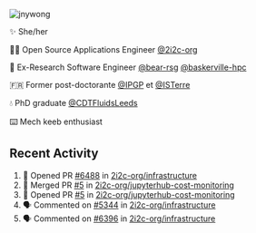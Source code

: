 ![jnywong](https://readme-typing-svg.demolab.com/?font=Intel+One+Mono&size=36&duration=3000&pause=1000&color=6bc46d&vCenter=true&width=170&lines=jnywong)

✨ She/her

👩‍💻 Open Source Applications Engineer [@2i2c-org](https://2i2c.org/)

🐻 Ex-Research Software Engineer [@bear-rsg](https://github.com/bear-rsg) [@baskerville-hpc](https://github.com/baskerville-hpc) 

🇫🇷 Former post-doctorante [@IPGP](https://github.com/IPGP) et [@ISTerre](https://www.isterre.fr/) 

💧 PhD graduate [@CDTFluidsLeeds](https://fluid-dynamics.leeds.ac.uk/) 

⌨️ Mech keeb enthusiast 

## Recent Activity 

<!--START_SECTION:activity-->
1. 💪 Opened PR [#6488](https://github.com/2i2c-org/infrastructure/pull/6488) in [2i2c-org/infrastructure](https://github.com/2i2c-org/infrastructure)
2. 🎉 Merged PR [#5](https://github.com/2i2c-org/jupyterhub-cost-monitoring/pull/5) in [2i2c-org/jupyterhub-cost-monitoring](https://github.com/2i2c-org/jupyterhub-cost-monitoring)
3. 💪 Opened PR [#5](https://github.com/2i2c-org/jupyterhub-cost-monitoring/pull/5) in [2i2c-org/jupyterhub-cost-monitoring](https://github.com/2i2c-org/jupyterhub-cost-monitoring)
4. 🗣 Commented on [#5344](https://github.com/2i2c-org/infrastructure/issues/5344#issuecomment-3135501917) in [2i2c-org/infrastructure](https://github.com/2i2c-org/infrastructure)
5. 🗣 Commented on [#6396](https://github.com/2i2c-org/infrastructure/issues/6396#issuecomment-3135467762) in [2i2c-org/infrastructure](https://github.com/2i2c-org/infrastructure)
<!--END_SECTION:activity-->
